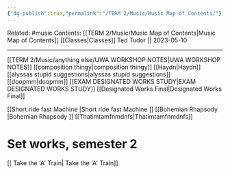 ```yaml
---
{"dg-publish":true,"permalink":"/TERM 2/Music/Music Map of Contents/"}
---
```


Related: #music 
Contents: [[TERM 2/Music/Music Map of Contents\|Music Map of Contents]]
[[Classes\|Classes]]
Ted Tudor || 2023-05-10
***
[[TERM 2/Music/anything else/UWA WORKSHOP NOTES\|UWA WORKSHOP NOTES]]
[[composition thingy\|composition thingy]]
[[Haydn\|Haydn]]
[[alyssas stupid suggestions\|alyssas stupid suggestions]]
[[doopmm\|doopmm]]
[[EXAM DESIGNATED WORKS STUDY\|EXAM DESIGNATED WORKS STUDY]]
[[Designated Works Final\|Designated Works Final]]

[[Short ride fast Machine \|Short ride fast Machine ]]
[[Bohemian Rhapsody \|Bohemian Rhapsody ]]
[[Thatimtamfnmdnfs\|Thatimtamfnmdnfs]]





# Set works, semester 2 
[[ Take the 'A' Train\| Take the 'A' Train]]
